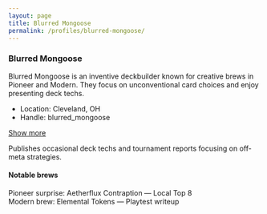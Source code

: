```yaml
---
layout: page
title: Blurred Mongoose
permalink: /profiles/blurred-mongoose/
---
```


### Blurred Mongoose

<div class="profile">

Blurred Mongoose is an inventive deckbuilder known for creative brews in Pioneer and Modern. They focus on unconventional card choices and enjoy presenting deck techs.

- Location: Cleveland, OH
- Handle: blurred_mongoose

<div class="collapsible">
	<p>
		<a class="btn btn-sm btn-outline-primary" data-bs-toggle="collapse" href="#mongoose-more" role="button" aria-expanded="false" aria-controls="mongoose-more">Show more</a>
	</p>
	<div class="collapse" id="mongoose-more">
		<p>Publishes occasional deck techs and tournament reports focusing on off-meta strategies.</p>
	</div>
</div>

#### Notable brews

<div class="publications-grid">
	<div class="pub">Pioneer surprise: Aetherflux Contraption — Local Top 8</div>
	<div class="pub">Modern brew: Elemental Tokens — Playtest writeup</div>
</div>

</div>
